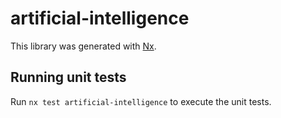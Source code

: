 # artificial-intelligence

This library was generated with [Nx](https://nx.dev).

## Running unit tests

Run `nx test artificial-intelligence` to execute the unit tests.
